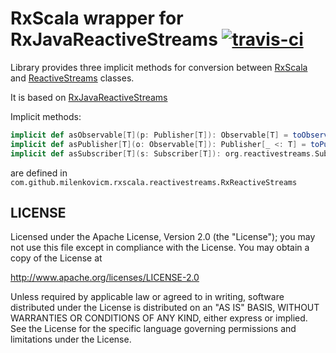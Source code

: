 # RxScala wrapper for RxJavaReactiveStreams [![travis-ci](https://travis-ci.org/milenkovicm/RxScalaReactiveStreams.svg)](https://travis-ci.org/milenkovicm/RxScalaReactiveStreams)

Library provides three implicit methods for conversion between [RxScala](https://github.com/ReactiveX/RxScala) 
and [ReactiveStreams](http://www.reactive-streams.org/) classes. 

It is based on [RxJavaReactiveStreams](https://github.com/ReactiveX/RxJavaReactiveStreams) 

Implicit methods:

```scala
implicit def asObservable[T](p: Publisher[T]): Observable[T] = toObservable(p)
implicit def asPublisher[T](o: Observable[T]): Publisher[_ <: T] = toPublisher(o)
implicit def asSubscriber[T](s: Subscriber[T]): org.reactivestreams.Subscriber[_ >: T] = toSubscriber(s)
```

are defined in `com.github.milenkovicm.rxscala.reactivestreams.RxReactiveStreams`

## LICENSE

Licensed under the Apache License, Version 2.0 (the "License");
you may not use this file except in compliance with the License.
You may obtain a copy of the License at

<http://www.apache.org/licenses/LICENSE-2.0>

Unless required by applicable law or agreed to in writing, software
distributed under the License is distributed on an "AS IS" BASIS,
WITHOUT WARRANTIES OR CONDITIONS OF ANY KIND, either express or implied.
See the License for the specific language governing permissions and
limitations under the License.